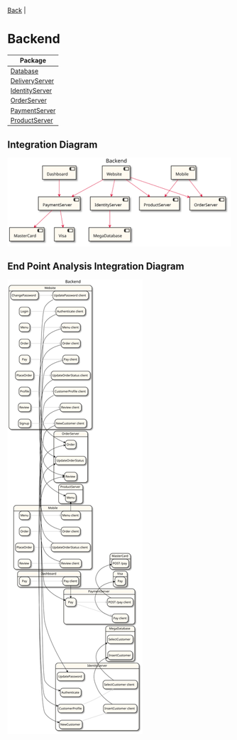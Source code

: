 

 [Back](../README.md) |  
# Backend

| Package |
----|
[Database](Database/README.md)|
[DeliveryServer](DeliveryServer/README.md)|
[IdentityServer](IdentityServer/README.md)|
[OrderServer](OrderServer/README.md)|
[PaymentServer](PaymentServer/README.md)|
[ProductServer](ProductServer/README.md)|

## Integration Diagram
<img src="integration.svg">

## End Point Analysis Integration Diagram
<img src="integrationepa.svg">

